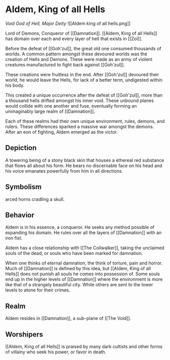 # Aldem, King of all Hells
*Void God of Hell, Major Deity*
![[Aldem king of all hells.png]]

Lord of Demons, Conqueror of [[Damnation]]. [[Aldem, King of all Hells]] has domain over each and every layer of hell that exists in [[Zol]]. 

Before the defeat of [[Goh'zul]], the great old one consumed thousands of worlds. A common pattern amongst these devoured worlds was the creation of Hells and Demons. These were made as an army of violent creatures manufactured to fight back against [[Goh'zul]].

These creations were fruitless in the end. After [[Goh'zul]] devoured their world, he would leave the Hells, for lack of a better term, undigested within his body.

This created a unique occurrence after the defeat of [[Goh'zul]], more than a thousand hells drifted amongst his inner void. These unbound planes would collide with one another and fuse, eventually forming an unimaginably large realm of [[Damnation]].

Each of these realms had their own unique environment, rules, demons, and rulers. These differences sparked a massive war amongst the demons. After an eon of fighting, Aldem emerged as the victor.

## Depiction
A towering being of a stony black skin that houses a  ethereal red substance that flows all about his form. He bears no discernable face on his head and his voice emanates powerfully from him in all directions. 

## Symbolism
arced horns cradling a skull.

## Behavior
Aldem is in his essence, a conqueror. He seeks any method possible of expanding his domain. He rules over all the layers of [[Damnation]] with an iron fist.

Aldem has a close relationship with [[The Coilwalker]], taking the unclaimed souls of the dead, or souls who have been marked for damnation.

When one thinks of eternal damnation, the think of torture, pain and horror. Much of [[Damnation]] is defined by this idea, but [[Aldem, King of all Hells]] does not punish all souls he comes into possession of. Some souls end up in the higher levels of [[Damnation]] where the environment is more like that of a strangely beautiful city. While others are sent to the lower levels to atone for their crimes.

## Realm
Aldem resides in [[Damnation]], a sub-plane of [[The Void]].

## Worshipers
[[Aldem, King of all Hells]] is praised by many dark cultists and other forms of villainy who seek his power, or favor in death.